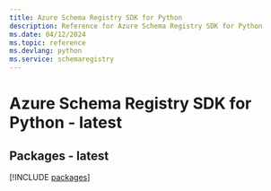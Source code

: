 ```yaml
---
title: Azure Schema Registry SDK for Python
description: Reference for Azure Schema Registry SDK for Python
ms.date: 04/12/2024
ms.topic: reference
ms.devlang: python
ms.service: schemaregistry
---
```

# Azure Schema Registry SDK for Python - latest
## Packages - latest
[!INCLUDE [packages](schema-registry-index.md)]
